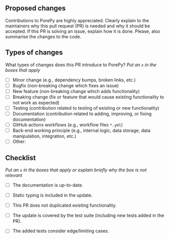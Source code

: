## Proposed changes

Contributions to PorePy are highly appreciated. Clearly explain to the maintainers why this pull request (PR) is needed and why it should be accepted. If this PR is solving an issue, explain how it is done. Please, also summarise the changes to the code. 

## Types of changes

What types of changes does this PR introduce to PorePy?
_Put an `x` in the boxes that apply_

- [ ] Minor change (e.g., dependency bumps, broken links, etc.)
- [ ] Bugfix (non-breaking change which fixes an issue)
- [ ] New feature (non-breaking change which adds functionality)
- [ ] Breaking change (fix or feature that would cause existing functionality to not work as expected)
- [ ] Testing (contribution related to testing of existing or new functionality)
- [ ] Documentation (contribution related to adding, improving, or fixing documentation)
- [ ] GitHub actions workflows (e.g., workflow files `*.yml`)
- [ ] Back-end working principle (e.g., internal logic, data storage, data manipulation, integration, etc.)
- [ ] Other: 

## Checklist

_Put an `x` in the boxes that apply or explain briefly why the box is not relevant_

- [ ] The documentation is up-to-date.	
- [ ] Static typing is included in the update.
- [ ] This PR does not duplicated existing functionality.
- [ ] The update is covered by the test suite (including new tests added in the PR).
- [ ] The added tests consider edge/limiting cases.


